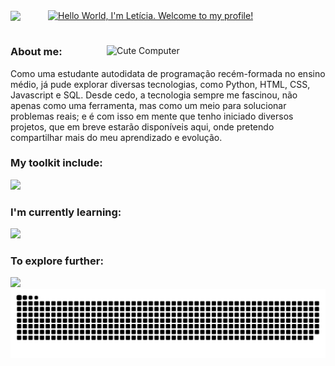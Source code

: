 <div align="center" style="display: flex; align-items: center;">
  <img src="https://media.giphy.com/media/hvRJCLFzcasrR4ia7z/giphy.gif" width="40">
  <a href="https://git.io/typing-svg">
    <img src="https://readme-typing-svg.demolab.com?font=Mona+Sans&weight=700&size=25&pause=1000&color=FFFFFF&vCenter=true&width=285&height=30&lines=Hello+World%2C+I'm+Leticia.;Welcome+to+my+profile!" alt="Hello World, I'm Letícia. Welcome to my profile!" style="margin-left: 20px;">
  </a>
</div>

#

<img align="right" width=350px alt="Cute Computer" src="https://i.pinimg.com/originals/57/18/5d/57185d2176d7cbaebdb74c00ce1b9ebf.gif">

<h3>About me:</h3>
Como uma estudante autodidata de programação recém-formada no ensino médio, já pude explorar diversas tecnologias, como Python, HTML, CSS, Javascript e SQL. Desde cedo, a tecnologia sempre me fascinou, não apenas como uma ferramenta, mas como um meio para solucionar problemas reais; e é com isso em mente que tenho iniciado diversos projetos, que em breve estarão disponíveis aqui, onde pretendo compartilhar mais do meu aprendizado e evolução.

<h3>My toolkit include:</h3>
<img src="https://skillicons.dev/icons?i=py,figma,notion">

<h3>I'm currently learning:</h3>
<img src="https://skillicons.dev/icons?i=html,css,js">

<h3>To explore further:</h3>
<img src="https://skillicons.dev/icons?i=raspberrypi,linux">

<picture>
  <source media="(prefers-color-scheme: dark)" srcset="https://raw.githubusercontent.com/leticiallsousa/leticiallsousa/output/github-snake-dark.svg" />
  <source media="(prefers-color-scheme: light)" srcset="https://raw.githubusercontent.com/leticiallsousa/leticiallsousa/output/github-snake.svg" />
  <img alt="github-snake" src="https://raw.githubusercontent.com/leticiallsousa/leticiallsousa/output/github-snake.svg" />
</picture>
